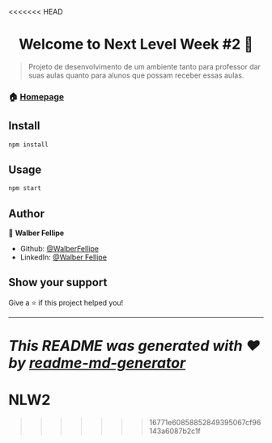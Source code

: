 <<<<<<< HEAD
<h1 align="center">Welcome to Next Level Week #2 👋</h1>


> Projeto de desenvolvimento de um ambiente tanto para professor dar suas aulas quanto para alunos que possam receber essas aulas.

### 🏠 [Homepage](github.com/WalberFellipe/NLW2)

## Install

```sh
npm install
```

## Usage

```sh
npm start
```

## Author

👤 **Walber Fellipe**

* Github: [@WalberFellipe](https://github.com/WalberFellipe)
* LinkedIn: [@Walber Fellipe](https://www.linkedin.com/in/walber-fellipe-579549165/)

## Show your support

Give a ⭐️ if this project helped you!

***
_This README was generated with ❤️ by [readme-md-generator](https://github.com/kefranabg/readme-md-generator)_
=======
# NLW2
>>>>>>> 16771e60858852849395067cf96143a6087b2c1f
